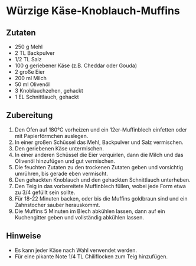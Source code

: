 # Würzige Käse-Knoblauch-Muffins

## Zutaten
- 250 g Mehl
- 2 TL Backpulver
- 1/2 TL Salz
- 100 g geriebener Käse (z.B. Cheddar oder Gouda)
- 2 große Eier
- 200 ml Milch
- 50 ml Olivenöl
- 3 Knoblauchzehen, gehackt
- 1 EL Schnittlauch, gehackt

## Zubereitung
1. Den Ofen auf 180°C vorheizen und ein 12er-Muffinblech einfetten oder mit Papierförmchen auslegen.
2. In einer großen Schüssel das Mehl, Backpulver und Salz vermischen.
3. Den geriebenen Käse untermischen.
4. In einer anderen Schüssel die Eier verquirlen, dann die Milch und das Olivenöl hinzufügen und gut vermischen.
5. Die feuchten Zutaten zu den trockenen Zutaten geben und vorsichtig umrühren, bis gerade eben vermischt.
6. Den gehackten Knoblauch und den gehackten Schnittlauch unterheben.
7. Den Teig in das vorbereitete Muffinblech füllen, wobei jede Form etwa zu 3/4 gefüllt sein sollte.
8. Für 18-22 Minuten backen, oder bis die Muffins goldbraun sind und ein Zahnstocher sauber herauskommt.
9. Die Muffins 5 Minuten im Blech abkühlen lassen, dann auf ein Kuchengitter geben und vollständig abkühlen lassen.

## Hinweise
- Es kann jeder Käse nach Wahl verwendet werden.
- Für eine pikante Note 1/4 TL Chiliflocken zum Teig hinzufügen.

